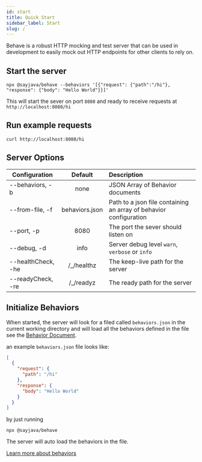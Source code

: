 ```yaml
---
id: start
title: Quick Start
sidebar_label: Start
slug: /
---
```


Behave is a robust HTTP mocking and test server that can be used in development to easily mock out HTTP endpoints for other clients to rely on.

## Start the server

```shell
npx @sayjava/behave --behaviors '[{"request": {"path":"/hi"}, "response": {"body": "Hello World"}}]'
```

This will start the sever on port `8080` and ready to receive requests at `http://localhost:8080/hi`

## Run example requests

```shell
curl http://localhost:8080/hi
```

## Server Options

| Configuration      |    Default     | Description                                                       |
| ------------------ | :------------: | :---------------------------------------------------------------- |
| --behaviors, -b    |      none      | JSON Array of Behavior documents                                  |
| --from-file, -f    | behaviors.json | Path to a json file containing an array of behavior configuration |
| --port, -p         |      8080      | The port the sever should listen on                               |
| --debug, -d        |      info      | Server debug level `warn`, `verbose` or `info`                    |
| --healthCheck, -he |  /\_/healthz   | The keep-live path for the server                                 |
| --readyCheck, -re  |   /\_/readyz   | The ready path for the server                                     |

## Initialize Behaviors

When started, the server will look for a filed called `behaviors.json` in the current working directory and will load all the behaviors defined in the file see the [Behavior Document](/guide#Server-Behavior).

an example `behaviors.json` file looks like:

```json
[
  {
    "request": {
      "path": "/hi"
    },
    "response": {
      "body": "Hello World"
    }
  }
]
```

by just running

```shell
npx @sayjava/behave
```

The server will auto load the behaviors in the file.

[Learn more about behaviors](/guide)
